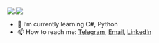 
<a href="https://github.com/anuraghazra/github-readme-stats">
  <img align="center" src="https://github-readme-stats.vercel.app/api?username=PaShampusik&show_icons=true&theme=tokyonight" />
</a>
<a href="https://github.com/anuraghazra/convoychat">
  <img align="center" src="https://github-readme-stats.vercel.app/api/top-langs/?username=PaShampusik&langs_count=3&theme=tokyonight" />
</a>

- 🌱 I’m currently learning C#, Python
- 📫 How to reach me: [Telegram](https://t.me/PaShampusik), [Email](mailto:shchirovpavel@gmail.com), [LinkedIn](https://www.linkedin.com/in/pashampusik/)
